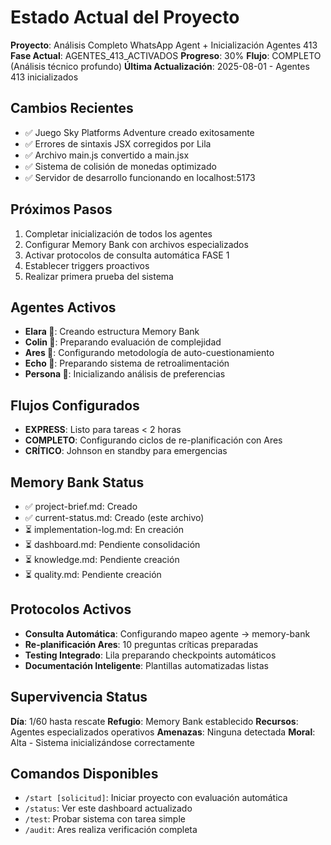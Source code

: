 # Estado Actual del Proyecto
**Proyecto**: Análisis Completo WhatsApp Agent + Inicialización Agentes 413
**Fase Actual**: AGENTES_413_ACTIVADOS
**Progreso**: 30%
**Flujo**: COMPLETO (Análisis técnico profundo)
**Última Actualización**: 2025-08-01 - Agentes 413 inicializados

## Cambios Recientes
- ✅ Juego Sky Platforms Adventure creado exitosamente
- ✅ Errores de sintaxis JSX corregidos por Lila
- ✅ Archivo main.js convertido a main.jsx
- ✅ Sistema de colisión de monedas optimizado
- ✅ Servidor de desarrollo funcionando en localhost:5173

## Próximos Pasos
1. Completar inicialización de todos los agentes
2. Configurar Memory Bank con archivos especializados
3. Activar protocolos de consulta automática FASE 1
4. Establecer triggers proactivos
5. Realizar primera prueba del sistema

## Agentes Activos
- **Elara 📜**: Creando estructura Memory Bank
- **Colin 💾**: Preparando evaluación de complejidad
- **Ares 🤔**: Configurando metodología de auto-cuestionamiento
- **Echo 🔄**: Preparando sistema de retroalimentación
- **Persona 👤**: Inicializando análisis de preferencias

## Flujos Configurados
- **EXPRESS**: Listo para tareas < 2 horas
- **COMPLETO**: Configurando ciclos de re-planificación con Ares
- **CRÍTICO**: Johnson en standby para emergencias

## Memory Bank Status
- ✅ project-brief.md: Creado
- ✅ current-status.md: Creado (este archivo)
- ⏳ implementation-log.md: En creación
- ⏳ dashboard.md: Pendiente consolidación
- ⏳ knowledge.md: Pendiente creación
- ⏳ quality.md: Pendiente creación

## Protocolos Activos
- **Consulta Automática**: Configurando mapeo agente → memory-bank
- **Re-planificación Ares**: 10 preguntas críticas preparadas
- **Testing Integrado**: Lila preparando checkpoints automáticos
- **Documentación Inteligente**: Plantillas automatizadas listas

## Supervivencia Status
**Día**: 1/60 hasta rescate
**Refugio**: Memory Bank establecido
**Recursos**: Agentes especializados operativos
**Amenazas**: Ninguna detectada
**Moral**: Alta - Sistema inicializándose correctamente

## Comandos Disponibles
- `/start [solicitud]`: Iniciar proyecto con evaluación automática
- `/status`: Ver este dashboard actualizado
- `/test`: Probar sistema con tarea simple
- `/audit`: Ares realiza verificación completa
